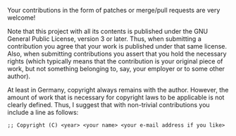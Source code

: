 <!--- Local IspellDict: en -->
<!-- Copyright (C) 2019 Jens Lechtenbörger -->
<!-- SPDX-License-Identifier: GPL-3.0-or-later -->

Your contributions in the form of patches or merge/pull requests are
very welcome!

Note that this project with all its contents is published under the
GNU General Public License, version 3 or later.  Thus, when submitting
a contribution you agree that your work is published under that same
license.  Also, when submitting contributions you assert that you hold
the necessary rights (which typically means that the contribution is
your original piece of work, but not something belonging to, say, your
employer or to some other author).

At least in Germany, copyright always remains with the author.
However, the amount of work that is necessary for copyright laws to be
applicable is not clearly defined.  Thus, I suggest that with
non-trivial contributions you include a line as follows:

```
;; Copyright (C) <year> <your name> <your e-mail address if you like>
```
